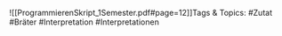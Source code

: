 
![[ProgrammierenSkript_1Semester.pdf#page=12]]Tags & Topics:
   #Zutat
   #Bräter
   #Interpretation
   #Interpretationen